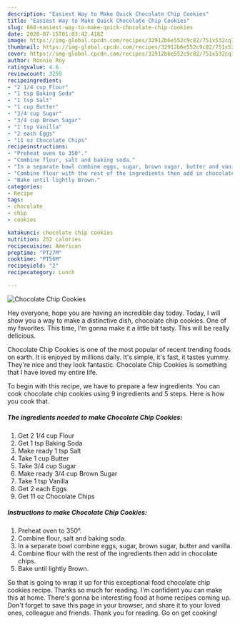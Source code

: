```yaml
---
description: "Easiest Way to Make Quick Chocolate Chip Cookies"
title: "Easiest Way to Make Quick Chocolate Chip Cookies"
slug: 868-easiest-way-to-make-quick-chocolate-chip-cookies
date: 2020-07-15T01:03:42.418Z
image: https://img-global.cpcdn.com/recipes/32912b6e552c9c82/751x532cq70/chocolate-chip-cookies-recipe-main-photo.jpg
thumbnail: https://img-global.cpcdn.com/recipes/32912b6e552c9c82/751x532cq70/chocolate-chip-cookies-recipe-main-photo.jpg
cover: https://img-global.cpcdn.com/recipes/32912b6e552c9c82/751x532cq70/chocolate-chip-cookies-recipe-main-photo.jpg
author: Ronnie Roy
ratingvalue: 4.6
reviewcount: 3259
recipeingredient:
- "2 1/4 cup Flour"
- "1 tsp Baking Soda"
- "1 tsp Salt"
- "1 cup Butter"
- "3/4 cup Sugar"
- "3/4 cup Brown Sugar"
- "1 tsp Vanilla"
- "2 each Eggs"
- "11 oz Chocolate Chips"
recipeinstructions:
- "Preheat oven to 350°."
- "Combine flour, salt and baking soda."
- "In a separate bowl combine eggs, sugar, brown sugar, butter and vanilla."
- "Combine flour with the rest of the ingredients then add in chocolate chips."
- "Bake until lightly Brown."
categories:
- Recipe
tags:
- chocolate
- chip
- cookies

katakunci: chocolate chip cookies 
nutrition: 252 calories
recipecuisine: American
preptime: "PT27M"
cooktime: "PT56M"
recipeyield: "2"
recipecategory: Lunch

---
```



![Chocolate Chip Cookies](https://img-global.cpcdn.com/recipes/32912b6e552c9c82/751x532cq70/chocolate-chip-cookies-recipe-main-photo.jpg)

Hey everyone, hope you are having an incredible day today. Today, I will show you a way to make a distinctive dish, chocolate chip cookies. One of my favorites. This time, I'm gonna make it a little bit tasty. This will be really delicious.



Chocolate Chip Cookies is one of the most popular of recent trending foods on earth. It is enjoyed by millions daily. It's simple, it's fast, it tastes yummy. They're nice and they look fantastic. Chocolate Chip Cookies is something that I have loved my entire life.


To begin with this recipe, we have to prepare a few ingredients. You can cook chocolate chip cookies using 9 ingredients and 5 steps. Here is how you cook that.

<!--inarticleads1-->

##### The ingredients needed to make Chocolate Chip Cookies:

1. Get 2 1/4 cup Flour
1. Get 1 tsp Baking Soda
1. Make ready 1 tsp Salt
1. Take 1 cup Butter
1. Take 3/4 cup Sugar
1. Make ready 3/4 cup Brown Sugar
1. Take 1 tsp Vanilla
1. Get 2 each Eggs
1. Get 11 oz Chocolate Chips




<!--inarticleads2-->

##### Instructions to make Chocolate Chip Cookies:

1. Preheat oven to 350°.
1. Combine flour, salt and baking soda.
1. In a separate bowl combine eggs, sugar, brown sugar, butter and vanilla.
1. Combine flour with the rest of the ingredients then add in chocolate chips.
1. Bake until lightly Brown.




So that is going to wrap it up for this exceptional food chocolate chip cookies recipe. Thanks so much for reading. I'm confident you can make this at home. There's gonna be interesting food at home recipes coming up. Don't forget to save this page in your browser, and share it to your loved ones, colleague and friends. Thank you for reading. Go on get cooking!
